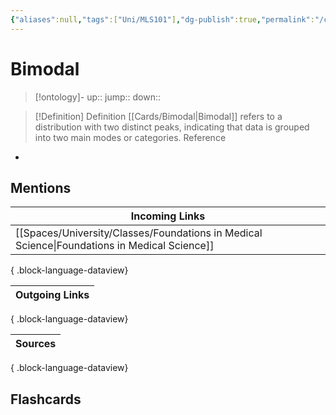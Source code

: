 ```yaml
---
{"aliases":null,"tags":["Uni/MLS101"],"dg-publish":true,"permalink":"/cards/bimodal/","dgPassFrontmatter":true}
---
```


# Bimodal

> [!ontology]-
> up:: 
> jump:: 
> down:: 

> [!Definition] Definition
> [[Cards/Bimodal\|Bimodal]] refers to a distribution with two distinct peaks, indicating that data is grouped into two main modes or categories.
[](Bimodal.md) Reference

- 

## Mentions

| Incoming Links                                                                                  |
| ----------------------------------------------------------------------------------------------- |
| [[Spaces/University/Classes/Foundations in Medical Science\|Foundations in Medical Science]] |

{ .block-language-dataview}

| Outgoing Links |
| -------------- |

{ .block-language-dataview}

| Sources |
| ------- |

{ .block-language-dataview}

## Flashcards